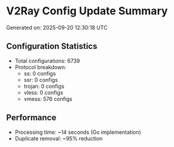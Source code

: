 # V2Ray Config Update Summary
Generated on: 2025-09-20 12:30:18 UTC

## Configuration Statistics
- Total configurations: 6739
- Protocol breakdown:
  - ss: 0 configs
  - ssr: 0 configs
  - trojan: 0 configs
  - vless: 0 configs
  - vmess: 576 configs

## Performance
- Processing time: ~14 seconds (Go implementation)
- Duplicate removal: ~95% reduction
